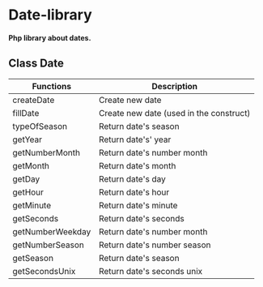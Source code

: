 # Date-library

#### Php library about dates.

## Class Date

| Functions | Description |
| --- | --- |
| createDate | Create new date |
| fillDate | Create new date (used in the construct) |
| typeOfSeason | Return date's season |
| getYear | Return date's' year |
| getNumberMonth | Return date's number month |
| getMonth | Return date's month |
| getDay  | Return date's day |
| getHour | Return date's hour |
| getMinute | Return date's minute |
| getSeconds | Return date's seconds |
| getNumberWeekday | Return date's number month |
| getNumberSeason | Return date's number season |
| getSeason | Return date's season |
| getSecondsUnix | Return date's seconds unix |
